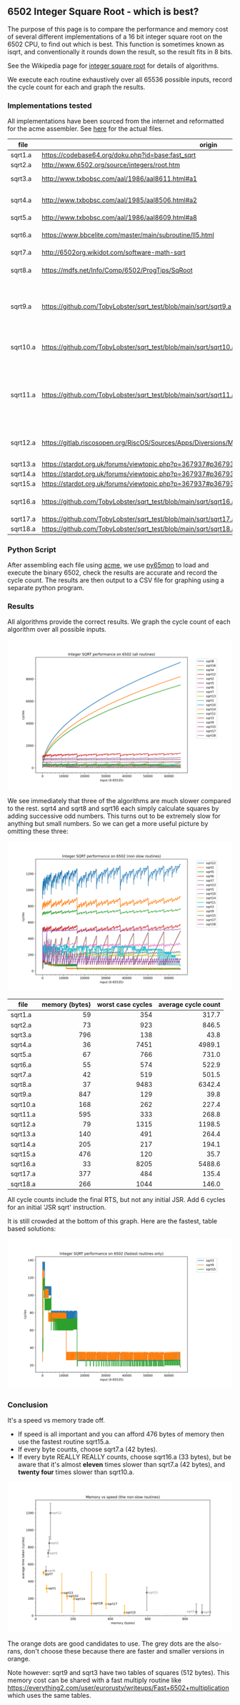 ## 6502 Integer Square Root - which is best? ##

The purpose of this page is to compare the performance and memory cost of several different implementations of a 16 bit integer square root on the 6502 CPU, to find out which is best.
This function is sometimes known as isqrt, and conventionally it rounds down the result, so the result fits in 8 bits.

See the Wikipedia page for [integer square root](https://en.wikipedia.org/wiki/Integer_square_root) for details of algorithms.

We execute each routine exhaustively over all 65536 possible inputs, record the cycle count for each and graph the results.

### Implementations tested
All implementations have been sourced from the internet and reformatted for the acme assembler. See [here](https://github.com/TobyLobster/sqrt_test/tree/main/sqrt) for the actual files.

| file     | origin                                                           | notes                                          |
| -------- | ---------------------------------------------------------------- | ---------------------------------------------- |
| sqrt1.a  | https://codebase64.org/doku.php?id=base:fast_sqrt                |                                                |
| sqrt2.a  | http://www.6502.org/source/integers/root.htm                     |                                                |
| sqrt3.a  | http://www.txbobsc.com/aal/1986/aal8611.html#a1                  | a table based solution.                        |
| sqrt4.a  | http://www.txbobsc.com/aal/1985/aal8506.html#a2                  | adds successive odd numbers                    |
| sqrt5.a  | http://www.txbobsc.com/aal/1986/aal8609.html#a8                  |                                                |
| sqrt6.a  | https://www.bbcelite.com/master/main/subroutine/ll5.html         | from the BBC Micro game Elite.                 |
| sqrt7.a  | http://6502org.wikidot.com/software-math-sqrt                    |                                                |
| sqrt8.a  | https://mdfs.net/Info/Comp/6502/ProgTips/SqRoot                  | adds successive odd numbers                    |
| sqrt9.a  | https://github.com/TobyLobster/sqrt_test/blob/main/sqrt/sqrt9.a  | a table based solution, my version of sqrt3.a tweaked for performance. |
| sqrt10.a | https://github.com/TobyLobster/sqrt_test/blob/main/sqrt/sqrt10.a | my version of sqrt1.a tweaked for performance. |
| sqrt11.a | https://github.com/TobyLobster/sqrt_test/blob/main/sqrt/sqrt11.a | a table based solution, using binary search. from [here](http://forum.6502.org/viewtopic.php?p=90611#p90611) fixed and tweaked for performance. |
| sqrt12.a | https://gitlab.riscosopen.org/RiscOS/Sources/Apps/Diversions/Meteors/-/blob/master/Srce6502/MetSrc2#L961 | from the BBC Micro game Acornsoft Meteors |
| sqrt13.a | https://stardot.org.uk/forums/viewtopic.php?p=367937#p367937     | by hexwab                                      |
| sqrt14.a | https://stardot.org.uk/forums/viewtopic.php?p=367937#p367937     | by hexwab                                      |
| sqrt15.a | https://stardot.org.uk/forums/viewtopic.php?p=367937#p367937     | by hexwab                                      |
| sqrt16.a | https://github.com/TobyLobster/sqrt_test/blob/main/sqrt/sqrt16.a | adds successive odd numbers                    |
| sqrt17.a | https://github.com/TobyLobster/sqrt_test/blob/main/sqrt/sqrt17.a |                                                |
| sqrt18.a | https://github.com/TobyLobster/sqrt_test/blob/main/sqrt/sqrt18.a |                                                |

### Python Script
After assembling each file using [acme](https://github.com/meonwax/acme), we use [py65mon](https://github.com/mnaberez/py65/blob/master/docs/index.rst) to load and execute the binary 6502, check the results are accurate and record the cycle count.
The results are then output to a CSV file for graphing using a separate python program.

### Results

All algorithms provide the correct results. We graph the cycle count of each algorithm over all possible inputs.

![SQRT Performance Comparison](./result_all.svg)

We see immediately that three of the algorithms are much slower compared to the rest. sqrt4 and sqrt8 and sqrt16 each simply calculate squares by adding successive odd numbers. This turns out to be extremely slow for anything but small numbers. So we can get a more useful picture by omitting these three:

![SQRT Performance Comparison](./result_useful.svg)

| file     | memory (bytes) | worst case cycles | average cycle count |
| -------- | -------------: | ----------------: | ------------------: |
| sqrt1.a  |             59 |               354 |               317.7 |
| sqrt2.a  |             73 |               923 |               846.5 |
| sqrt3.a  |            796 |               138 |                43.8 |
| sqrt4.a  |             36 |              7451 |              4989.1 |
| sqrt5.a  |             67 |               766 |               731.0 |
| sqrt6.a  |             55 |               574 |               522.9 |
| sqrt7.a  |             42 |               519 |               501.5 |
| sqrt8.a  |             37 |              9483 |              6342.4 |
| sqrt9.a  |            847 |               129 |                39.8 |
| sqrt10.a |            168 |               262 |               227.4 |
| sqrt11.a |            595 |               333 |               268.8 |
| sqrt12.a |             79 |              1315 |              1198.5 |
| sqrt13.a |            140 |               491 |               264.4 |
| sqrt14.a |            205 |               217 |               194.1 |
| sqrt15.a |            476 |               120 |                35.7 |
| sqrt16.a |             33 |              8205 |              5488.6 |
| sqrt17.a |            377 |               484 |               135.4 |
| sqrt18.a |            266 |              1044 |               146.0 |

All cycle counts include the final RTS, but not any initial JSR. Add 6 cycles for an initial 'JSR sqrt' instruction.

It is still crowded at the bottom of this graph. Here are the fastest, table based solutions:

![SQRT Performance Comparison, table based solutions](./result_fastest.svg)

### Conclusion

It's a speed vs memory trade off.
* If speed is all important and you can afford 476 bytes of memory then use the fastest routine sqrt15.a.
* If every byte counts, choose sqrt7.a (42 bytes).
* If every byte REALLY REALLY counts, choose sqrt16.a (33 bytes), but be aware that it's almost **eleven** times slower than sqrt7.a (42 bytes), and **twenty four** times slower than sqrt10.a.

![Memory vs Speed Comparison](./memory_vs_speed.svg)

The orange dots are good candidates to use. The grey dots are the also-rans, don't choose these because there are faster and smaller versions in orange.

Note however: sqrt9 and sqrt3 have two tables of squares (512 bytes). This memory cost can be shared with a fast multiply routine like https://everything2.com/user/eurorusty/writeups/Fast+6502+multiplication which uses the same tables.

